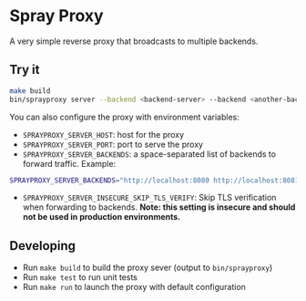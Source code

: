 # Spray Proxy

A very simple reverse proxy that broadcasts to multiple backends.

## Try it

```sh
make build
bin/sprayproxy server --backend <backend-server> --backend <another-backend-server>
```

You can also configure the proxy with environment variables:

* `SPRAYPROXY_SERVER_HOST`: host for the proxy
* `SPRAYPROXY_SERVER_PORT`: port to serve the proxy
* `SPRAYPROXY_SERVER_BACKENDS`: a space-separated list of backends to forward traffic. Example:

```sh
SPRAYPROXY_SERVER_BACKENDS="http://localhost:8080 http://localhost:8081"
```

* `SPRAYPROXY_SERVER_INSECURE_SKIP_TLS_VERIFY`: Skip TLS verification when forwarding to backends.
  **Note: this setting is insecure and should not be used in production environments.**

## Developing

* Run `make build` to build the proxy sever (output to `bin/sprayproxy`)
* Run `make test` to run unit tests
* Run `make run` to launch the proxy with default configuration
